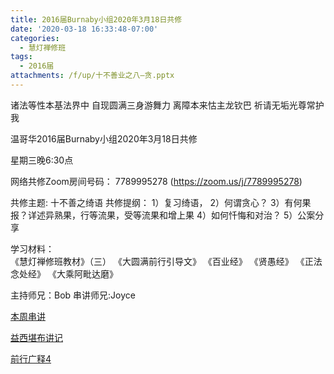 ```yaml
---
title: 2016届Burnaby小组2020年3月18日共修
date: '2020-03-18 16:33:48-07:00'
categories:
  - 慧灯禅修班
tags:
  - 2016届
attachments: /f/up/十不善业之八—贪.pptx
---
```

诸法等性本基法界中 自现圆满三身游舞力 离障本来怙主龙钦巴 祈请无垢光尊常护我

温哥华2016届Burnaby小组2020年3月18日共修 

星期三晚6:30点

网络共修Zoom房间号码： 7789995278 (<https://zoom.us/j/7789995278>)

共修主题: 十不善之绮语 共修提纲：
1）复习绮语，
2）何谓贪心？
3）有何果报？详述异熟果，行等流果，受等流果和增上果
4）如何忏悔和对治？
5）公案分享

学习材料：\
《慧灯禅修班教材》（三）  《大圆满前行引导文》
《百业经》
《贤愚经》
《正法念处经》
《大乘阿毗达磨》

主持师兄：Bob 串讲师兄:Joyce

[本周串讲](/f/up/十不善业之八—贪.pptx)

[益西堪布讲记](/f/up/因果益西.pdf)

[前行广释4](/f/up/前行广释4.pdf)